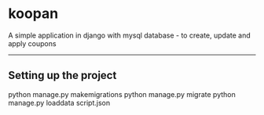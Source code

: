 # koopan


A simple application in django with mysql database - to create, update and apply coupons

----------------------
Setting up the project
----------------------

python manage.py makemigrations
python manage.py migrate
python manage.py loaddata script.json
